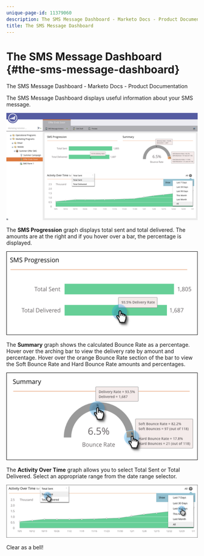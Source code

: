```yaml
---
unique-page-id: 11379060
description: The SMS Message Dashboard - Marketo Docs - Product Documentation
title: The SMS Message Dashboard
---
```


# The SMS Message Dashboard {#the-sms-message-dashboard}

The SMS Message Dashboard - Marketo Docs - Product Documentation

The SMS Message Dashboard displays useful information about your SMS message.

![](assets/converted-dashboard-image.png)

The **SMS Progression** graph displays total sent and total delivered. The amounts are at the right and if you hover over a bar, the percentage is displayed.

![](assets/sms-progression-hand-border.png)

The **Summary** graph shows the calculated Bounce Rate as a percentage. Hover over the arching bar to view&nbsp;the delivery rate by amount and percentage. Hover over the orange Bounce Rate section of the bar to view the Soft Bounce Rate and Hard Bounce Rate amounts and percentages.

![](assets/hover-over-summary-hands-thin-border.png)

The **Activity Over Time** graph allows you to select Total Sent or Total Delivered. Select an appropriate range from the date range selector.

![](assets/activity-over-time-hands.png)

Clear as a bell!
